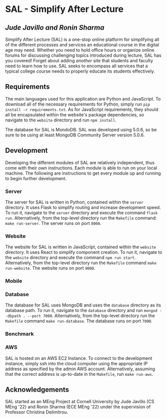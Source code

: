 # SAL - Simplify After Lecture
## *Jude Javillo and Ronin Sharma*

Simplify After Lecture (SAL) is a one-stop online platform for simplifying all
of the different processes and services an educational course in the digital
age may need. Whether you need to hold office hours or organize online forums
for discussing challenging topics introduced during lecture, SAL has you 
covered! Forget about adding *another* site that students and faculty need to
learn how to use. SAL seeks to encompass all services that a typical college
course needs to properly educate its students effectively.

## Requirements

The main languages used for this application are Python and JavaScript. To
download all of the necessary requirements for Python, simply run 
`pip install -r requirements.txt`. As for JavaScript requirements, they should
all be encapsulated within the website's package dependencies, so navigate to 
the `website` directory and run `npm install`.

The database for SAL is MondoDB. SAL was developed using 5.0.6, so be sure to be
using at least MongoDB Community Server version 5.0.6.

## Development

Developing the different modules of SAL are relatively independent, thus come
with their own instructions. Each module is able to run on your local machine.
The following are instructions to get every module up and running to begin 
further development.

### Server

The server for SAL is written in Python, contained within the `server` 
directory. It uses Flask to simplify routing and increase development speed.
To run it, navigate to the `server` directory and execute the command 
`flask run`. Alternatively, from the top-level directory run the `Makefile`
command: `make run-server`. The server runs on port `8000`.

### Website

The website for SAL is written in JavaScript, contained within the `website`
directory. It uses React to simplify component creation. To run it, navigate to
the `website` directory and execute the command `npm run start`. Alternatively,
from the top-level directory run the `Makefile` command `make run-website`.
The website runs on port `9000`.

### Mobile

### Database

The database for SAL uses MongoDB and uses the `database` directory as its 
database path. To run it, navigate to the `database` directory and run 
`mongod --dbpath . --port 7000`. Alternatively, from the top-level directory
run the `Makefile` command `make run-database`. The database runs on port 
`7000`.

### Benchmark

### AWS

SAL is hosted on an AWS EC2 Instance. To connect to the development instance,
simply ssh into the cloud computer using the appropriate IP address as specified
by the admin AWS account. Alternatively, assuming that the correct address is
up-to-date in the `Makefile`, run `make run-aws`.

## Acknowledgements

SAL started as an MEng Project at Cornell University by Jude Javillo (CS MEng 
'22) and Ronin Sharma (ECE MEng '22) under the supervision of Professor
Christina Delimitrou.
